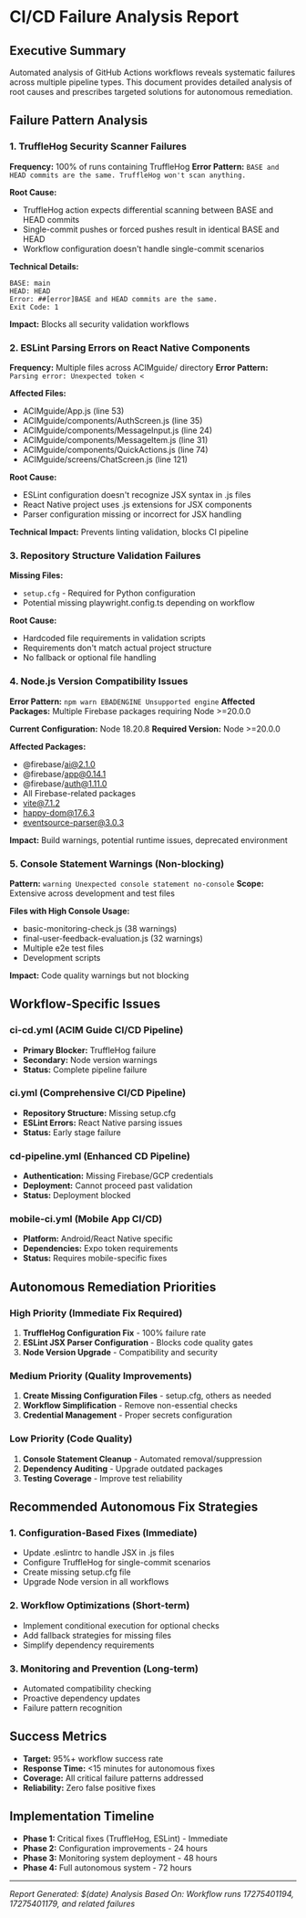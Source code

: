 # CI/CD Failure Analysis Report

## Executive Summary
Automated analysis of GitHub Actions workflows reveals systematic failures across multiple pipeline types. This document provides detailed analysis of root causes and prescribes targeted solutions for autonomous remediation.

## Failure Pattern Analysis

### 1. TruffleHog Security Scanner Failures
**Frequency:** 100% of runs containing TruffleHog
**Error Pattern:** `BASE and HEAD commits are the same. TruffleHog won't scan anything.`

**Root Cause:**
- TruffleHog action expects differential scanning between BASE and HEAD commits
- Single-commit pushes or forced pushes result in identical BASE and HEAD
- Workflow configuration doesn't handle single-commit scenarios

**Technical Details:**
```
BASE: main 
HEAD: HEAD
Error: ##[error]BASE and HEAD commits are the same.
Exit Code: 1
```

**Impact:** Blocks all security validation workflows

### 2. ESLint Parsing Errors on React Native Components
**Frequency:** Multiple files across ACIMguide/ directory
**Error Pattern:** `Parsing error: Unexpected token <`

**Affected Files:**
- ACIMguide/App.js (line 53)
- ACIMguide/components/AuthScreen.js (line 35)
- ACIMguide/components/MessageInput.js (line 24)
- ACIMguide/components/MessageItem.js (line 31)
- ACIMguide/components/QuickActions.js (line 74)
- ACIMguide/screens/ChatScreen.js (line 121)

**Root Cause:**
- ESLint configuration doesn't recognize JSX syntax in .js files
- React Native project uses .js extensions for JSX components
- Parser configuration missing or incorrect for JSX handling

**Technical Impact:** Prevents linting validation, blocks CI pipeline

### 3. Repository Structure Validation Failures
**Missing Files:**
- `setup.cfg` - Required for Python configuration
- Potential missing playwright.config.ts depending on workflow

**Root Cause:**
- Hardcoded file requirements in validation scripts
- Requirements don't match actual project structure
- No fallback or optional file handling

### 4. Node.js Version Compatibility Issues
**Error Pattern:** `npm warn EBADENGINE Unsupported engine`
**Affected Packages:** Multiple Firebase packages requiring Node >=20.0.0

**Current Configuration:** Node 18.20.8
**Required Version:** Node >=20.0.0

**Affected Packages:**
- @firebase/ai@2.1.0
- @firebase/app@0.14.1
- @firebase/auth@1.11.0
- All Firebase-related packages
- vite@7.1.2
- happy-dom@17.6.3
- eventsource-parser@3.0.3

**Impact:** Build warnings, potential runtime issues, deprecated environment

### 5. Console Statement Warnings (Non-blocking)
**Pattern:** `warning Unexpected console statement no-console`
**Scope:** Extensive across development and test files

**Files with High Console Usage:**
- basic-monitoring-check.js (38 warnings)
- final-user-feedback-evaluation.js (32 warnings)
- Multiple e2e test files
- Development scripts

**Impact:** Code quality warnings but not blocking

## Workflow-Specific Issues

### ci-cd.yml (ACIM Guide CI/CD Pipeline)
- **Primary Blocker:** TruffleHog failure
- **Secondary:** Node version warnings
- **Status:** Complete pipeline failure

### ci.yml (Comprehensive CI/CD Pipeline)
- **Repository Structure:** Missing setup.cfg
- **ESLint Errors:** React Native parsing issues
- **Status:** Early stage failure

### cd-pipeline.yml (Enhanced CD Pipeline)
- **Authentication:** Missing Firebase/GCP credentials
- **Deployment:** Cannot proceed past validation
- **Status:** Deployment blocked

### mobile-ci.yml (Mobile App CI/CD)
- **Platform:** Android/React Native specific
- **Dependencies:** Expo token requirements
- **Status:** Requires mobile-specific fixes

## Autonomous Remediation Priorities

### High Priority (Immediate Fix Required)
1. **TruffleHog Configuration Fix** - 100% failure rate
2. **ESLint JSX Parser Configuration** - Blocks code quality gates
3. **Node Version Upgrade** - Compatibility and security

### Medium Priority (Quality Improvements)
1. **Create Missing Configuration Files** - setup.cfg, others as needed
2. **Workflow Simplification** - Remove non-essential checks
3. **Credential Management** - Proper secrets configuration

### Low Priority (Code Quality)
1. **Console Statement Cleanup** - Automated removal/suppression
2. **Dependency Auditing** - Upgrade outdated packages
3. **Testing Coverage** - Improve test reliability

## Recommended Autonomous Fix Strategies

### 1. Configuration-Based Fixes (Immediate)
- Update .eslintrc to handle JSX in .js files
- Configure TruffleHog for single-commit scenarios
- Create missing setup.cfg file
- Upgrade Node version in all workflows

### 2. Workflow Optimizations (Short-term)
- Implement conditional execution for optional checks
- Add fallback strategies for missing files
- Simplify dependency requirements

### 3. Monitoring and Prevention (Long-term)
- Automated compatibility checking
- Proactive dependency updates
- Failure pattern recognition

## Success Metrics
- **Target:** 95%+ workflow success rate
- **Response Time:** <15 minutes for autonomous fixes
- **Coverage:** All critical failure patterns addressed
- **Reliability:** Zero false positive fixes

## Implementation Timeline
- **Phase 1:** Critical fixes (TruffleHog, ESLint) - Immediate
- **Phase 2:** Configuration improvements - 24 hours
- **Phase 3:** Monitoring system deployment - 48 hours
- **Phase 4:** Full autonomous system - 72 hours

---
*Report Generated: $(date)*
*Analysis Based On: Workflow runs 17275401194, 17275401179, and related failures*
